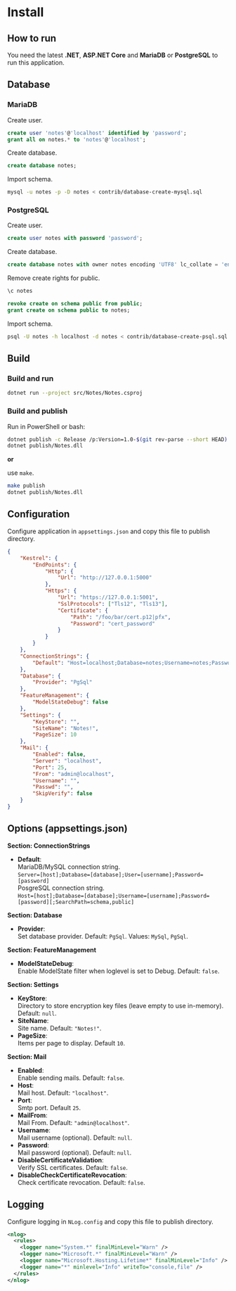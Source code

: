# Install

## How to run

You need the latest **.NET**, **ASP.NET Core** and **MariaDB** or **PostgreSQL** to run this application.

## Database

### MariaDB

Create user.

```sql
create user 'notes'@'localhost' identified by 'password';
grant all on notes.* to 'notes'@'localhost';
```

Create database.

```sql
create database notes;
```

Import schema.

```sh
mysql -u notes -p -D notes < contrib/database-create-mysql.sql
```

### PostgreSQL

Create user.

```sql
create user notes with password 'password';
```

Create database.

```sql
create database notes with owner notes encoding 'UTF8' lc_collate = 'en_US.UTF-8' lc_ctype = 'en_US.UTF-8' template template0;
```

Remove create rights for public.

```sql
\c notes

revoke create on schema public from public; 
grant create on schema public to notes;
```

Import schema.

```sh
psql -U notes -h localhost -d notes < contrib/database-create-psql.sql 
```

## Build

### Build and run

```sh
dotnet run --project src/Notes/Notes.csproj
```

### Build and publish

Run in PowerShell or bash:

```sh
dotnet publish -c Release /p:Version=1.0-$(git rev-parse --short HEAD) -o publish src/Notes
dotnet publish/Notes.dll
```

**or**

use `make`.

```sh
make publish
dotnet publish/Notes.dll
```

## Configuration

Configure application in `appsettings.json` and copy this file to publish directory.

```json
{
    "Kestrel": {
        "EndPoints": {
            "Http": {
                "Url": "http://127.0.0.1:5000"
            },
            "Https": {
                "Url": "https://127.0.0.1:5001",
                "SslProtocols": ["Tls12", "Tls13"],
                "Certificate": {
                    "Path": "/foo/bar/cert.p12|pfx",
                    "Password": "cert_password"
                }
            }
        }
    },
    "ConnectionStrings": {
        "Default": "Host=localhost;Database=notes;Username=notes;Password=notes"
    },
    "Database": {
        "Provider": "PgSql"
    },
    "FeatureManagement": {
        "ModelStateDebug": false
    },
    "Settings": {
        "KeyStore": "",
        "SiteName": "Notes!",
        "PageSize": 10
    },
    "Mail": {
        "Enabled": false,
        "Server": "localhost",
        "Port": 25,
        "From": "admin@localhost",
        "Username": "",
        "Passwd": "",
        "SkipVerify": false
    }
}
```

## Options (appsettings.json)

**Section: ConnectionStrings**

* **Default**:  
MariaDB/MySQL connection string.  
`Server=[host];Database=[database];User=[username];Password=[password]`  
PosgreSQL connection string.  
`Host=[host];Database=[database];Username=[username];Password=[password][;SearchPath=schema,public]`

**Section: Database**

* **Provider**:  
Set database provider. Default: `PgSql`. Values: `MySql`, `PgSql`.

**Section: FeatureManagement**

* **ModelStateDebug**:  
Enable ModelState filter when loglevel is set to Debug. Default: `false`.

**Section: Settings**

* **KeyStore**:  
Directory to store encryption key files (leave empty to use in-memory). Default: `null`.
* **SiteName**:  
Site name. Default: `"Notes!"`.
* **PageSize**:  
Items per page to display. Default `10`.

**Section: Mail**
* **Enabled**:  
Enable sending mails. Default: `false`.
* **Host**:  
Mail host. Default: `"localhost"`.
* **Port**:  
Smtp port. Default `25`.
* **MailFrom**:  
Mail From. Default: `"admin@localhost"`.
* **Username**:  
Mail username (optional). Default: `null`.
* **Password**:  
Mail password (optional). Default: `null`.
* **DisableCertificateValidation**:  
Verify SSL certificates. Default: `false`.
* **DisableCheckCertificateRevocation**:  
Check certificate revocation. Default: `false`.

## Logging

Configure logging in `NLog.config` and copy this file to publish directory. 

```xml
<nlog>
  <rules>
    <logger name="System.*" finalMinLevel="Warn" />
    <logger name="Microsoft.*" finalMinLevel="Warn" />
    <logger name="Microsoft.Hosting.Lifetime*" finalMinLevel="Info" />
    <logger name="*" minlevel="Info" writeTo="console,file" />
  </rules>
</nlog>
```
